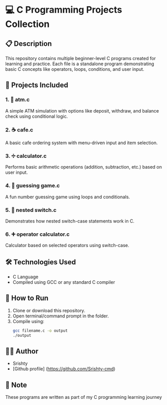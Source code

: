 # 💻 C Programming Projects Collection

## 📋 Description
This repository contains multiple beginner-level C programs created for learning and practice. Each file is a standalone program demonstrating basic C concepts like operators, loops, conditions, and user input.

## 📁 Projects Included

### 1. 🏧 atm.c  
A simple ATM simulation with options like deposit, withdraw, and balance check using conditional logic.

### 2. ☕ cafe.c  
A basic cafe ordering system with menu-driven input and item selection.

### 3. ➗ calculator.c  
Performs basic arithmetic operations (addition, subtraction, etc.) based on user input.

### 4. 🎯 guessing game.c  
A fun number guessing game using loops and conditionals.

### 5. 🔄 nested switch.c  
Demonstrates how nested switch-case statements work in C.

### 6. ➕ operator calculator.c  
Calculator based on selected operators using switch-case.

## 🛠 Technologies Used
- C Language
- Compiled using GCC or any standard C compiler

## 🚀 How to Run
1. Clone or download this repository.
2. Open terminal/command prompt in the folder.
3. Compile using:
   ```bash
   gcc filename.c -o output
   ./output

## 🙋‍♀ Author
- Srishty
- [Github profile] (https://github.com/Srishty-cmd) 

## 📌 Note

These programs are written as part of my C programming learning journey
